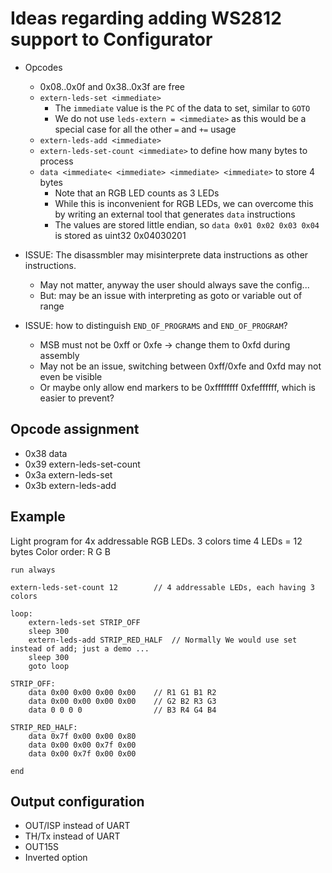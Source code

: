 # Ideas regarding adding WS2812 support to Configurator

* Opcodes
    * 0x08..0x0f and 0x38..0x3f are free
    * `extern-leds-set <immediate>`
        * The `immediate` value is the `PC` of the data to set, similar to `GOTO`
        * We do not use `leds-extern = <immediate>` as this would be a special case for all the other `=` and `+=` usage
    * `extern-leds-add <immediate>`
    - `extern-leds-set-count <immediate>` to define how many bytes to process
    * `data <immediate< <immediate> <immediate> <immediate>` to store 4 bytes
        * Note that an RGB LED counts as 3 LEDs
        * While this is inconvenient for RGB LEDs, we can overcome this by writing an external tool that generates `data` instructions
        * The values are stored little endian, so `data 0x01 0x02 0x03 0x04` is stored as uint32 0x04030201

* ISSUE: The disassmbler may misinterprete data instructions as other instructions.
    * May not matter, anyway the user should always save the config...
    * But: may be an issue with interpreting as goto or variable out of range

* ISSUE: how to distinguish `END_OF_PROGRAMS` and `END_OF_PROGRAM`?
    * MSB must not be 0xff or 0xfe -> change them to 0xfd during assembly
    * May not be an issue, switching between 0xff/0xfe and 0xfd may not even be visible
    * Or maybe only allow end markers to be 0xffffffff 0xfeffffff, which is easier to prevent?


## Opcode assignment

* 0x38 data
* 0x39 extern-leds-set-count
* 0x3a extern-leds-set
* 0x3b extern-leds-add


## Example

Light program for 4x addressable RGB LEDs.
3 colors time 4 LEDs = 12 bytes
Color order: R G B


    run always

    extern-leds-set-count 12        // 4 addressable LEDs, each having 3 colors

    loop:
        extern-leds-set STRIP_OFF
        sleep 300
        extern-leds-add STRIP_RED_HALF  // Normally We would use set instead of add; just a demo ...
        sleep 300
        goto loop

    STRIP_OFF:
        data 0x00 0x00 0x00 0x00    // R1 G1 B1 R2
        data 0x00 0x00 0x00 0x00    // G2 B2 R3 G3
        data 0 0 0 0                // B3 R4 G4 B4

    STRIP_RED_HALF:
        data 0x7f 0x00 0x00 0x80
        data 0x00 0x00 0x7f 0x00
        data 0x00 0x7f 0x00 0x00

    end

## Output configuration

* OUT/ISP instead of UART
* TH/Tx instead of UART
* OUT15S
* Inverted option


